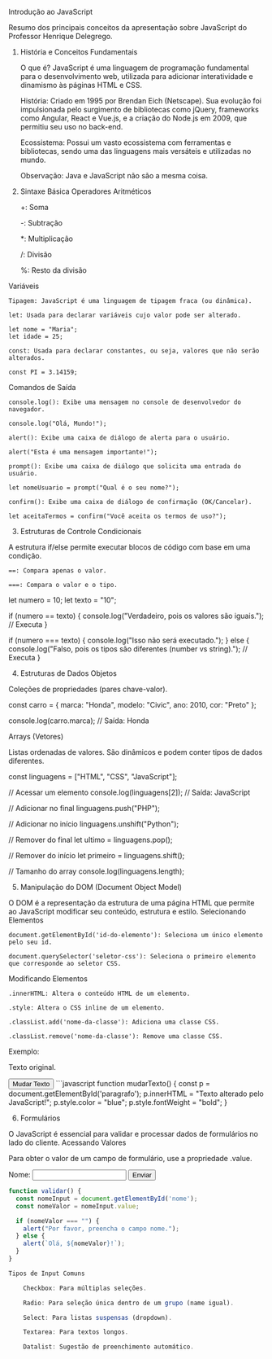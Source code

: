 Introdução ao JavaScript

Resumo dos principais conceitos da apresentação sobre JavaScript do Professor Henrique Delegrego.
1. História e Conceitos Fundamentais

    O que é? JavaScript é uma linguagem de programação fundamental para o desenvolvimento web, utilizada para adicionar interatividade e dinamismo às páginas HTML e CSS.

    História: Criado em 1995 por Brendan Eich (Netscape). Sua evolução foi impulsionada pelo surgimento de bibliotecas como jQuery, frameworks como Angular, React e Vue.js, e a criação do Node.js em 2009, que permitiu seu uso no back-end.

    Ecossistema: Possui um vasto ecossistema com ferramentas e bibliotecas, sendo uma das linguagens mais versáteis e utilizadas no mundo.

    Observação: Java e JavaScript não são a mesma coisa.

2. Sintaxe Básica
Operadores Aritméticos

    +: Soma

    -: Subtração

    *: Multiplicação

    /: Divisão

    %: Resto da divisão

Variáveis

    Tipagem: JavaScript é uma linguagem de tipagem fraca (ou dinâmica).

    let: Usada para declarar variáveis cujo valor pode ser alterado.

    let nome = "Maria";
    let idade = 25;

    const: Usada para declarar constantes, ou seja, valores que não serão alterados.

    const PI = 3.14159;

Comandos de Saída

    console.log(): Exibe uma mensagem no console de desenvolvedor do navegador.

    console.log("Olá, Mundo!");

    alert(): Exibe uma caixa de diálogo de alerta para o usuário.

    alert("Esta é uma mensagem importante!");

    prompt(): Exibe uma caixa de diálogo que solicita uma entrada do usuário.

    let nomeUsuario = prompt("Qual é o seu nome?");

    confirm(): Exibe uma caixa de diálogo de confirmação (OK/Cancelar).

    let aceitaTermos = confirm("Você aceita os termos de uso?");

3. Estruturas de Controle
Condicionais

A estrutura if/else permite executar blocos de código com base em uma condição.

    ==: Compara apenas o valor.

    ===: Compara o valor e o tipo.

let numero = 10;
let texto = "10";

if (numero == texto) {
  console.log("Verdadeiro, pois os valores são iguais."); // Executa
}

if (numero === texto) {
  console.log("Isso não será executado.");
} else {
  console.log("Falso, pois os tipos são diferentes (number vs string)."); // Executa
}

4. Estruturas de Dados
Objetos

Coleções de propriedades (pares chave-valor).

const carro = {
  marca: "Honda",
  modelo: "Civic",
  ano: 2010,
  cor: "Preto"
};

console.log(carro.marca); // Saída: Honda

Arrays (Vetores)

Listas ordenadas de valores. São dinâmicos e podem conter tipos de dados diferentes.

const linguagens = ["HTML", "CSS", "JavaScript"];

// Acessar um elemento
console.log(linguagens[2]); // Saída: JavaScript

// Adicionar no final
linguagens.push("PHP");

// Adicionar no início
linguagens.unshift("Python");

// Remover do final
let ultimo = linguagens.pop();

// Remover do início
let primeiro = linguagens.shift();

// Tamanho do array
console.log(linguagens.length);

5. Manipulação do DOM (Document Object Model)

O DOM é a representação da estrutura de uma página HTML que permite ao JavaScript modificar seu conteúdo, estrutura e estilo.
Selecionando Elementos

    document.getElementById('id-do-elemento'): Seleciona um único elemento pelo seu id.

    document.querySelector('seletor-css'): Seleciona o primeiro elemento que corresponde ao seletor CSS.

Modificando Elementos

    .innerHTML: Altera o conteúdo HTML de um elemento.

    .style: Altera o CSS inline de um elemento.

    .classList.add('nome-da-classe'): Adiciona uma classe CSS.

    .classList.remove('nome-da-classe'): Remove uma classe CSS.

Exemplo:

<p id="paragrafo">Texto original.</p>
<button onclick="mudarTexto()">Mudar Texto</button>
```javascript
function mudarTexto() {
  const p = document.getElementById('paragrafo');
  p.innerHTML = "Texto alterado pelo JavaScript!";
  p.style.color = "blue";
  p.style.fontWeight = "bold";
}

6. Formulários

O JavaScript é essencial para validar e processar dados de formulários no lado do cliente.
Acessando Valores

Para obter o valor de um campo de formulário, use a propriedade .value.

<label for="nome">Nome:</label>
<input type="text" id="nome">
<button onclick="validar()">Enviar</button>
```javascript
function validar() {
  const nomeInput = document.getElementById('nome');
  const nomeValor = nomeInput.value;

  if (nomeValor === "") {
    alert("Por favor, preencha o campo nome.");
  } else {
    alert(`Olá, ${nomeValor}!`);
  }
}

Tipos de Input Comuns

    Checkbox: Para múltiplas seleções.

    Radio: Para seleção única dentro de um grupo (name igual).

    Select: Para listas suspensas (dropdown).

    Textarea: Para textos longos.

    Datalist: Sugestão de preenchimento automático.
